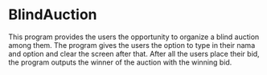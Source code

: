 # BlindAuction

This program provides the users the opportunity to organize a blind auction among them. The program gives the users the option to type in their nama and option and clear the screen after that. After all the users place their bid, the program outputs the winner of the auction with the winning bid.
